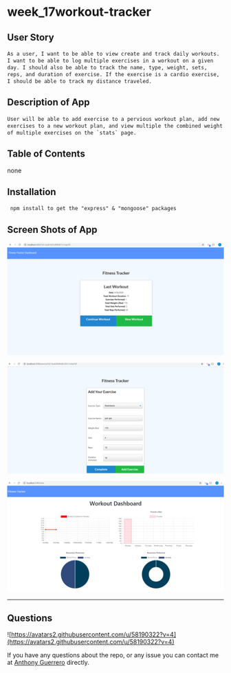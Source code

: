 # week_17workout-tracker

## User Story
```
As a user, I want to be able to view create and track daily workouts. I want to be able to log multiple exercises in a workout on a given day. I should also be able to track the name, type, weight, sets, reps, and duration of exercise. If the exercise is a cardio exercise, I should be able to track my distance traveled.

```
## Description of App
```
User will be able to add exercise to a pervious workout plan, add new exercises to a new workout plan, and view multiple the combined weight of multiple exercises on the `stats` page.
```

## Table of Contents
 none

 ## Installation
```
 npm install to get the "express" & "mongoose" packages

 ```

 ## Screen Shots of App

 ![addExercise](/public/imgs/home_fitness_tracker.png)

 ![home](/public/imgs/add_exercise_fitness.png)

 ![stats](/public/imgs/stats_fitness.png)

----

## Questions

![https://avatars2.githubusercontent.com/u/58190322?v=4](https://avatars2.githubusercontent.com/u/58190322?v=4)

 If you have any questions about the repo, or any issue you can contact me at [Anthony Guerrero](https://github.com/knuckleh3ad89) directly.








